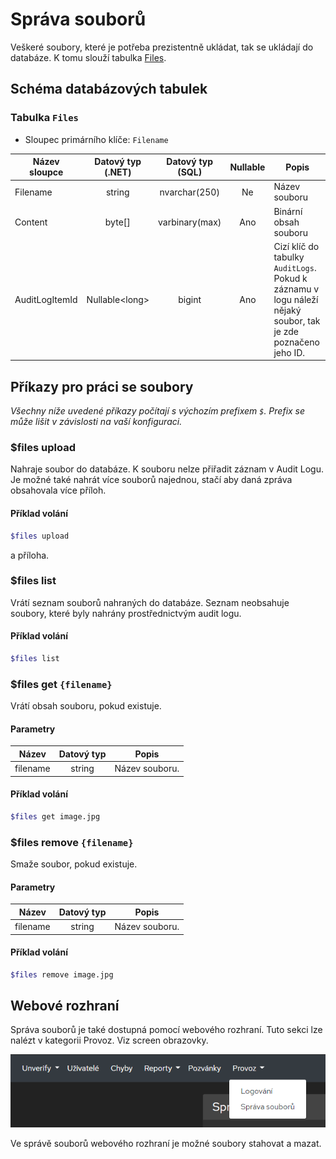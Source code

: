 # Správa souborů

Veškeré soubory, které je potřeba prezistentně ukládat, tak se ukládají do databáze. K tomu slouží tabulka [Files](#tabulka-files).

## Schéma databázových tabulek

### Tabulka `Files`

- Sloupec primárního klíče: `Filename`

| Název sloupce  |  Datový typ (.NET)   | Datový typ (SQL) | Nullable | Popis                                                                                                        |
| -------------- | :------------------: | :--------------: | :------: | ------------------------------------------------------------------------------------------------------------ |
| Filename       |        string        |  nvarchar(250)   |    Ne    | Název souboru                                                                                                |
| Content        |        byte[]        |  varbinary(max)  |   Ano    | Binární obsah souboru                                                                                        |
| AuditLogItemId | Nullable&lt;long&gt; |      bigint      |   Ano    | Cizí klíč do tabulky `AuditLogs`. Pokud k záznamu v logu náleží nějaký soubor, tak je zde poznačeno jeho ID. |

## Příkazy pro práci se soubory

*Všechny níže uvedené příkazy počítají s výchozím prefixem `$`. Prefix se může lišit v závislosti na vaší konfiguraci.*

### $files upload

Nahraje soubor do databáze. K souboru nelze přiřadit záznam v Audit Logu. Je možné také nahrát více souborů najednou, stačí aby daná zpráva obsahovala více příloh.

#### Příklad volání

```sh
$files upload
```

a příloha.

### $files list

Vrátí seznam souborů nahraných do databáze. Seznam neobsahuje soubory, které byly nahrány prostřednictvým audit logu.

#### Příklad volání

```sh
$files list
```

### $files get `{filename}`

Vrátí obsah souboru, pokud existuje.

#### Parametry

| Název    | Datový typ | Popis          |
| -------- | :--------: | -------------- |
| filename |   string   | Název souboru. |

#### Příklad volání

```sh
$files get image.jpg
```

### $files remove `{filename}`

Smaže soubor, pokud existuje.

#### Parametry

| Název    | Datový typ | Popis          |
| -------- | :--------: | -------------- |
| filename |   string   | Název souboru. |

#### Příklad volání

```sh
$files remove image.jpg
```

## Webové rozhraní

Správa souborů je také dostupná pomocí webového rozhraní. Tuto sekci lze nalézt v kategorii Provoz. Viz screen obrazovky.

![FilesWebAdmin](img/files_webadmin.png)

Ve správě souborů webového rozhraní je možné soubory stahovat a mazat.

